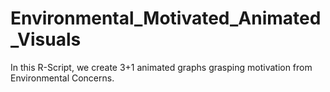 # Environmental_Motivated_Animated_Visuals
In this R-Script, we create 3+1 animated graphs grasping motivation from Environmental Concerns. 
